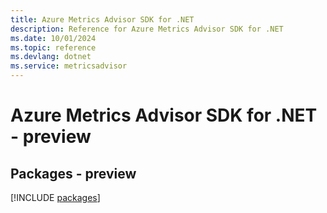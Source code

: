 ```yaml
---
title: Azure Metrics Advisor SDK for .NET
description: Reference for Azure Metrics Advisor SDK for .NET
ms.date: 10/01/2024
ms.topic: reference
ms.devlang: dotnet
ms.service: metricsadvisor
---
```

# Azure Metrics Advisor SDK for .NET - preview
## Packages - preview
[!INCLUDE [packages](metrics-advisor-index.md)]